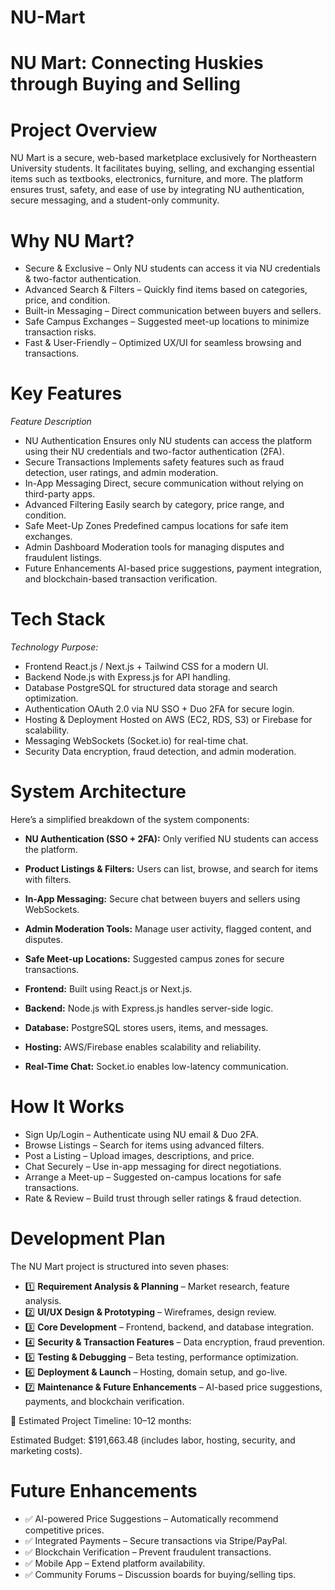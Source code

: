 # NU-Mart

# NU Mart: Connecting Huskies through Buying and Selling


# Project Overview
NU Mart is a secure, web-based marketplace exclusively for Northeastern University students. It facilitates buying, selling, and exchanging essential items such as textbooks, electronics, furniture, and more. The platform ensures trust, safety, and ease of use by integrating NU authentication, secure messaging, and a student-only community.

# Why NU Mart?

- Secure & Exclusive – Only NU students can access it via NU credentials & two-factor authentication.
- Advanced Search & Filters – Quickly find items based on categories, price, and condition.
- Built-in Messaging – Direct communication between buyers and sellers.
- Safe Campus Exchanges – Suggested meet-up locations to minimize transaction risks.
- Fast & User-Friendly – Optimized UX/UI for seamless browsing and transactions.

# Key Features
*Feature	Description*
- NU Authentication	Ensures only NU students can access the platform using their NU credentials and two-factor authentication (2FA).
- Secure Transactions	Implements safety features such as fraud detection, user ratings, and admin moderation.
- In-App Messaging	Direct, secure communication without relying on third-party apps.
- Advanced Filtering	Easily search by category, price range, and condition.
- Safe Meet-Up Zones	Predefined campus locations for safe item exchanges.
- Admin Dashboard	Moderation tools for managing disputes and fraudulent listings.
- Future Enhancements	AI-based price suggestions, payment integration, and blockchain-based transaction verification.

# Tech Stack
*Technology	Purpose:*

- Frontend	React.js / Next.js + Tailwind CSS for a modern UI.
- Backend	Node.js with Express.js for API handling.
- Database	PostgreSQL for structured data storage and search optimization.
- Authentication	OAuth 2.0 via NU SSO + Duo 2FA for secure login.
- Hosting & Deployment	Hosted on AWS (EC2, RDS, S3) or Firebase for scalability.
- Messaging	WebSockets (Socket.io) for real-time chat.
- Security	Data encryption, fraud detection, and admin moderation.

# System Architecture

Here’s a simplified breakdown of the system components:

- **NU Authentication (SSO + 2FA):** Only verified NU students can access the platform.

- **Product Listings & Filters:** Users can list, browse, and search for items with filters.

- **In-App Messaging:** Secure chat between buyers and sellers using WebSockets.

- **Admin Moderation Tools:** Manage user activity, flagged content, and disputes.

- **Safe Meet-up Locations:** Suggested campus zones for secure transactions.

- **Frontend:** Built using React.js or Next.js.

- **Backend:** Node.js with Express.js handles server-side logic.

- **Database:** PostgreSQL stores users, items, and messages.

- **Hosting:** AWS/Firebase enables scalability and reliability.

- **Real-Time Chat:** Socket.io enables low-latency communication.
  
# How It Works

- Sign Up/Login – Authenticate using NU email & Duo 2FA.
- Browse Listings – Search for items using advanced filters.
- Post a Listing – Upload images, descriptions, and price.
- Chat Securely – Use in-app messaging for direct negotiations.
- Arrange a Meet-up – Suggested on-campus locations for safe transactions.
- Rate & Review – Build trust through seller ratings & fraud detection.

# Development Plan
The NU Mart project is structured into seven phases:

- 1️⃣ **Requirement Analysis & Planning** – Market research, feature analysis.
- 2️⃣ **UI/UX Design & Prototyping** – Wireframes, design review.
- 3️⃣ **Core Development** – Frontend, backend, and database integration.
- 4️⃣ **Security & Transaction Features** – Data encryption, fraud prevention.
- 5️⃣ **Testing & Debugging** – Beta testing, performance optimization.
- 6️⃣ **Deployment & Launch** – Hosting, domain setup, and go-live.
- 7️⃣ **Maintenance & Future Enhancements** – AI-based price suggestions, payments, and blockchain verification.

📅 Estimated Project Timeline: 10–12 months:

Estimated Budget: $191,663.48 (includes labor, hosting, security, and marketing costs).

# Future Enhancements
- ✅ AI-powered Price Suggestions – Automatically recommend competitive prices.
- ✅ Integrated Payments – Secure transactions via Stripe/PayPal.
- ✅ Blockchain Verification – Prevent fraudulent transactions.
- ✅ Mobile App – Extend platform availability.
- ✅ Community Forums – Discussion boards for buying/selling tips.

